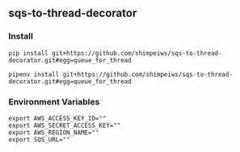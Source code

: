 ## sqs-to-thread-decorator

### Install

`pip install git+https://github.com/shimpeiws/sqs-to-thread-decorator.git#egg=queue_for_thread`

`pipenv install git+https://github.com/shimpeiws/sqs-to-thread-decorator.git#egg=queue_for_thread`

### Environment Variables

```
export AWS_ACCESS_KEY_ID=""
export AWS_SECRET_ACCESS_KEY=""
export AWS_REGION_NAME=""
export SQS_URL=""
```
